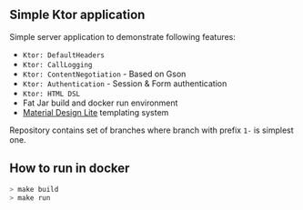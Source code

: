 ## Simple Ktor application

Simple server application to demonstrate following features:
- `Ktor: DefaultHeaders`
- `Ktor: CallLogging`
- `Ktor: ContentNegotiation` - Based on Gson
- `Ktor: Authentication` - Session & Form authentication
- `Ktor: HTML DSL`
- Fat Jar build and docker run environment
- [Material Design Lite](getmdl.io) templating system

Repository contains set of branches where branch with prefix `1-` is simplest one.

## How to run in docker

```bash
> make build
> make run 
```  